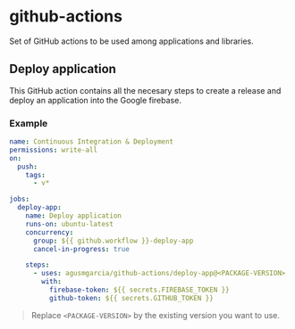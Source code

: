 # github-actions

Set of GitHub actions to be used among applications and libraries.

## Deploy application

This GitHub action contains all the necesary steps to create a release and deploy an application into the Google firebase.

### Example

```yml
name: Continuous Integration & Deployment
permissions: write-all
on:
  push:
    tags:
      - v*

jobs:
  deploy-app:
    name: Deploy application
    runs-on: ubuntu-latest
    concurrency:
      group: ${{ github.workflow }}-deploy-app
      cancel-in-progress: true

    steps:
      - uses: agusmgarcia/github-actions/deploy-app@<PACKAGE-VERSION>
        with:
          firebase-token: ${{ secrets.FIREBASE_TOKEN }}
          github-token: ${{ secrets.GITHUB_TOKEN }}
```

> Replace `<PACKAGE-VERSION>` by the existing version you want to use.

